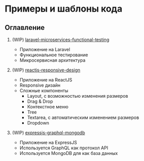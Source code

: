 # Примеры и шаблоны кода

## Оглавление

1. (WIP) [laravel-microservices-functional-testing](./laravel-microservices-functional-testing)
   - Приложение на Laravel
   - Функциональное тестирование
   - Микросервисная архитектура

2. (WIP) [reactjs-responsive-design](./reactjs-responsive-design)
   - Приложение на ReactJS
   - Responsive дизайн
   - Сложные компоненты
     - Layout, с возможностью изменения размеров
     - Drag & Drop
     - Контекстное меню
     - Tree
     - Textarea, с автоматическим изменением размеров
     - Dropdown

3. (WIP) [expressjs-graphql-mongodb](./expressjs-graphql-mongodb)
   - Приложение на ExpressJS
   - Используется GraphQL как протокол API
   - Используется MongoDB для как база данных
